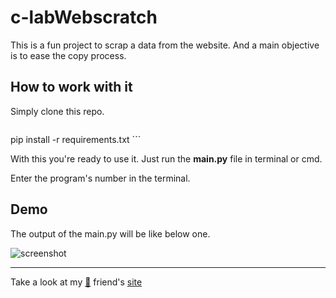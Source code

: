 # c-labWebscratch

This is a fun project to scrap a data from the website. And a main objective is to ease the copy process.

## How to work with it

Simply clone this repo.

> ``` git clone https://github.com/Vishallas/c-labWebscratch.git
pip install -r requirements.txt ```

With this you're ready to use it. Just run the **main.py** file in terminal or cmd.

Enter the program's number in the terminal.

## Demo

The output of the main.py will be like below one.

![screenshot](https://user-images.githubusercontent.com/103063354/227778551-1c34e89d-8b88-425c-a48d-b6f938b6ab91.jpg)

---

Take a look at my [:anger:](https://github.com/Saffron-codes) friend's [site](https://ece-clab.netlify.app)
